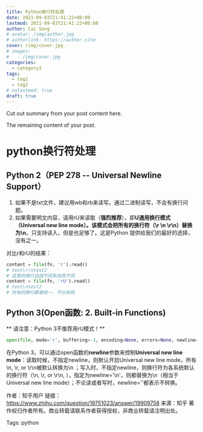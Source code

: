 ```yaml
---
title: Python换行符处理
date: 2021-09-03T21:41:22+08:00
lastmod: 2021-09-03T21:41:22+08:00
author: Cai Song
# avatar: /img/author.jpg
# authorlink: https://author.site
cover: /img/cover.jpg
# images:
#   - /img/cover.jpg
categories:
  - category1
tags:
  - tag1
  - tag2
# nolastmod: true
draft: true
---
```


Cut out summary from your post content here.

<!--more-->

The remaining content of your post.
# python换行符处理

##  Python 2（PEP 278 -- Universal Newline Support）
  1. 如果不是txt文件，建议用wb和rb来读写。通过二进制读写，不会有换行问题。
  2. 如果需要明文内容，请用rU来读取（**强烈推荐**），即**U通用换行模式（Universal new line mode）。该模式会把所有的换行符（\r \n \r\n）替换为\n**。只支持读入，但是也足够了。这是Python 提供给我们的最好的选择，没有之一。

  对比r和rU的结果：
  ```python
  content = file(fn, 'r').read()
  # test\r\ntest2
  # 这里的换行会因不同系统而不同                       
  content = file(fn, 'rU').read()
  # test\ntest2
  # 所有的换行都被统一，不分系统
```

## Python 3(Open函数: 2. Built-in Functions)
** 请注意：Python 3不推荐用rU模式！**

```python
open(file, mode='r', buffering=-1, encoding=None, errors=None, newline=None, closefd=True)
```
在Python 3，可以通过open函数的**newline**参数来控制**Universal new line mode**：读取时候，不指定newline，则默认开启Universal new line mode，所有\n, \r, or \r\n被默认转换为\n ；写入时，不指定newline，则换行符为各系统默认的换行符（\n, \r, or \r\n, ），指定为newline='\n'，则都替换为\n（相当于Universal new line mode）；不论读或者写时，newline=''都表示不转换。

作者：知乎用户
链接：https://www.zhihu.com/question/19751023/answer/19909758
来源：知乎
著作权归作者所有。商业转载请联系作者获得授权，非商业转载请注明出处。

Tags:
  python